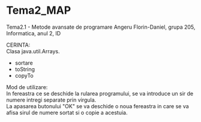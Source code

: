 # Tema2_MAP
Tema2.1 - Metode avansate de programare
Angeru Florin-Daniel, grupa 205,
Informatica, anul 2, ID

CERINTA:  
Clasa java.util.Arrays.  
- sortare  
- toString  
- copyTo  

Mod de utilizare:  
In fereastra ce se deschide la rularea programului, se va introduce un sir de numere intregi separate prin virgula.  
La apasarea butonului "OK" se va deschide o noua fereastra in care se va afisa sirul de numere sortat si o copie a acestuia.